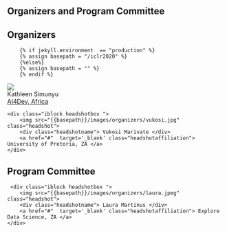 

## Organizers and Program Committee

## Organizers  

        {% if jekyll.environment  == "production" %}
        {% assign basepath = "/iclr2020" %}
        {%else%}
        {% assign basepath = "" %}
        {% endif %}
       
    
<div>
    <div class="iblock headshotbox "> 
        <img src="{{basepath}}/images/organizers/kathleen.jpg" class="headshot">
        <div class="headshotname"> Kathleen Simunyu </div>
        <a href="#"  target='_blank' class="headshotaffiliation"> AI4Dev, Africa </a>
    </div>

    <div class="iblock headshotbox "> 
        <img src="{{basepath}}/images/organizers/vukosi.jpg" class="headshot">
        <div class="headshotname"> Vukosi Marivate </div>
        <a href="#"  target='_blank' class="headshotaffiliation"> University of Pretoria, ZA </a>
    </div>

</div>


## Program Committee

<div>

     <div class="iblock headshotbox "> 
        <img src="{{basepath}}/images/organizers/laura.jpeg" class="headshot">
        <div class="headshotname"> Laura Martinus </div>
        <a href="#"  target='_blank' class="headshotaffiliation"> Explore Data Science, ZA </a>
    </div>
</div>
